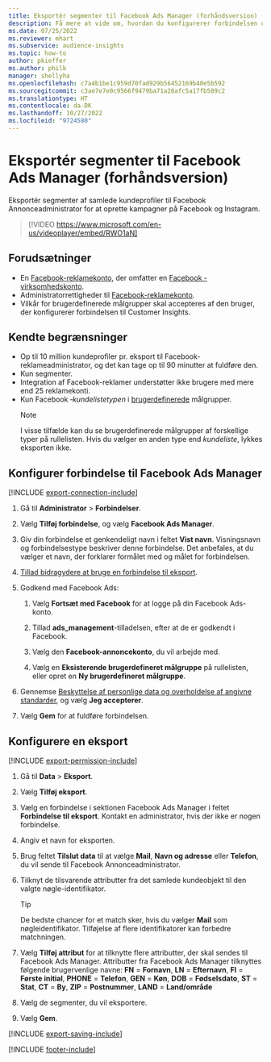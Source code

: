 ```yaml
---
title: Eksportér segmenter til Facebook Ads Manager (forhåndsversion) (indeholder video)
description: Få mere at vide om, hvordan du konfigurerer forbindelsen og eksporterer til Facebook Ads Manager.
ms.date: 07/25/2022
ms.reviewer: mhart
ms.subservice: audience-insights
ms.topic: how-to
author: pkieffer
ms.author: philk
manager: shellyha
ms.openlocfilehash: c7a4b1be1c959d70fad929b56452169b40e5b592
ms.sourcegitcommit: c3ae7e7e0c9566f9479ba71a26afc5a17fb589c2
ms.translationtype: HT
ms.contentlocale: da-DK
ms.lasthandoff: 10/27/2022
ms.locfileid: "9724580"
---
```

# <a name="export-segments-to-facebook-ads-manager-preview"></a>Eksportér segmenter til Facebook Ads Manager (forhåndsversion)

Eksportér segmenter af samlede kundeprofiler til Facebook Annonceadministrator for at oprette kampagner på Facebook og Instagram.

> [!VIDEO https://www.microsoft.com/en-us/videoplayer/embed/RWO1aN]

## <a name="prerequisites"></a>Forudsætninger

- En [Facebook-reklamekonto](https://www.facebook.com/business/learn/lessons/step-by-step-ads-manager-account), der omfatter en [Facebook -virksomhedskonto](https://business.facebook.com/).
- Administratorrettigheder til [Facebook-reklamekonto](https://www.facebook.com/business/learn/lessons/step-by-step-ads-manager-account).
- Vilkår for brugerdefinerede målgrupper skal accepteres af den bruger, der konfigurerer forbindelsen til Customer Insights.

## <a name="known-limitations"></a>Kendte begrænsninger

- Op til 10 million kundeprofiler pr. eksport til Facebook-reklameadministrator, og det kan tage op til 90 minutter at fuldføre den.
- Kun segmenter.
- Integration af Facebook-reklamer understøtter ikke brugere med mere end 25 reklamekonti.
- Kun Facebook *‑kundelistetypen* i [brugerdefinerede](https://www.facebook.com/business/help/744354708981227?id=2469097953376494) målgrupper.
  > [!NOTE]
  > I visse tilfælde kan du se brugerdefinerede målgrupper af forskellige typer på rullelisten. Hvis du vælger en anden type end *kundeliste*, lykkes eksporten ikke.

## <a name="set-up-connection-to-facebook-ads-manager"></a>Konfigurer forbindelse til Facebook Ads Manager

[!INCLUDE [export-connection-include](includes/export-connection-admn.md)]

1. Gå til **Administrator** > **Forbindelser**.

1. Vælg **Tilføj forbindelse**, og vælg **Facebook Ads Manager**.

1. Giv din forbindelse et genkendeligt navn i feltet **Vist navn**. Visningsnavn og forbindelsestype beskriver denne forbindelse. Det anbefales, at du vælger et navn, der forklarer formålet med og målet for forbindelsen.

1. [Tillad bidragydere at bruge en forbindelse til eksport](connections.md#allow-contributors-to-use-a-connection-for-exports).

1. Godkend med Facebook Ads:

   1. Vælg **Fortsæt med Facebook** for at logge på din Facebook Ads-konto.

   1. Tillad **ads_management**-tilladelsen, efter at de er godkendt i Facebook.

   1. Vælg den **Facebook-annoncekonto**, du vil arbejde med.

   1. Vælg en **Eksisterende brugerdefineret målgruppe** på rullelisten, eller opret en **Ny brugerdefineret målgruppe**.

1. Gennemse [Beskyttelse af personlige data og overholdelse af angivne standarder](connections.md#data-privacy-and-compliance), og vælg **Jeg accepterer**.

1. Vælg **Gem** for at fuldføre forbindelsen.

## <a name="configure-an-export"></a>Konfigurere en eksport

[!INCLUDE [export-permission-include](includes/export-permission.md)]

1. Gå til **Data** > **Eksport**.

1. Vælg **Tilføj eksport**.

1. Vælg en forbindelse i sektionen Facebook Ads Manager i feltet **Forbindelse til eksport**. Kontakt en administrator, hvis der ikke er nogen forbindelse.

1. Angiv et navn for eksporten.

1. Brug feltet **Tilslut data** til at vælge **Mail**, **Navn og adresse** eller **Telefon**, du vil sende til Facebook Annonceadministrator.

1. Tilknyt de tilsvarende attributter fra det samlede kundeobjekt til den valgte nøgle-identifikator.
   > [!TIP]
   > De bedste chancer for et match sker, hvis du vælger **Mail** som nøgleidentifikator. Tilføjelse af flere identifikatorer kan forbedre matchningen.

1. Vælg **Tilføj attribut** for at tilknytte flere attributter, der skal sendes til Facebook Ads Manager. Attributter fra Facebook Ads Manager tilknyttes følgende brugervenlige navne: **FN** = **Fornavn**, **LN** = **Efternavn**, **FI** = **Første initial**, **PHONE** = **Telefon**, **GEN** = **Køn**, **DOB** = **Fødselsdato**, **ST** = **Stat**, **CT** = **By**, **ZIP** = **Postnummer**, **LAND** = **Land/område**

1. Vælg de segmenter, du vil eksportere.

1. Vælg **Gem**.

[!INCLUDE [export-saving-include](includes/export-saving.md)]

[!INCLUDE [footer-include](includes/footer-banner.md)]
